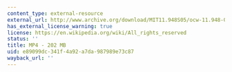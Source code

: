 ```yaml
---
content_type: external-resource
external_url: http://www.archive.org/download/MIT11.948S05/ocw-11.948-04apr2005-220k.mp4
has_external_license_warning: true
license: https://en.wikipedia.org/wiki/All_rights_reserved
status: ''
title: MP4 - 202 MB
uid: e89099dc-341f-4a92-a7da-987989e73c87
wayback_url: ''
---
```

